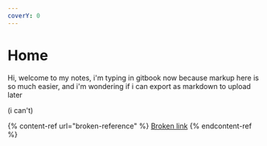 ```yaml
---
coverY: 0
---
```


# Home

Hi, welcome to my notes, i'm typing in gitbook now because markup here is so much easier, and i'm wondering if i can export as markdown to upload later&#x20;

(i can't)

{% content-ref url="broken-reference" %}
[Broken link](broken-reference)
{% endcontent-ref %}
